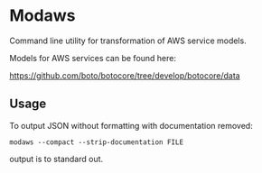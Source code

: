# Modaws

Command line utility for transformation of AWS service models.

Models for AWS services can be found here:

https://github.com/boto/botocore/tree/develop/botocore/data

## Usage

To output JSON without formatting with documentation removed:

    modaws --compact --strip-documentation FILE

output is to standard out.